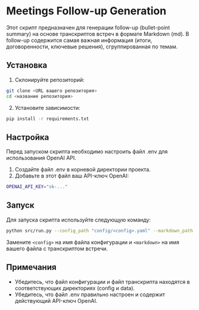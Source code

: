 
# Meetings Follow-up Generation

Этот скрипт предназначен для генерации follow-up (bullet-point summary) на основе транскриптов встреч в формате Markdown (md). В follow-up содержится самая важная информация (итоги, договоренности, ключевые решения), сгруппированная по темам.

## Установка

1. Склонируйте репозиторий:

```bash
git clone <URL вашего репозитория>
cd <название репозитория>
```

2. Установите зависимости:

```bash
pip install -r requirements.txt
```

## Настройка

Перед запуском скрипта необходимо настроить файл .env для использования OpenAI API.

1. Создайте файл .env в корневой директории проекта.
2. Добавьте в этот файл ваш API-ключ OpenAI:

```bash
OPENAI_API_KEY="sk-..."
```

## Запуск

Для запуска скрипта используйте следующую команду:

```bash
python src/run.py --config_path "config/<config>.yaml" --markdown_path "data/<markdown>.md"
```

Замените `<config>` на имя файла конфигурации и `<markdown>` на имя вашего файла с транскриптом встречи.

## Примечания

- Убедитесь, что файл конфигурации и файл транскрипта находятся в соответствующих директориях (config и data).
- Убедитесь, что файл .env правильно настроен и содержит действующий API-ключ OpenAI.
